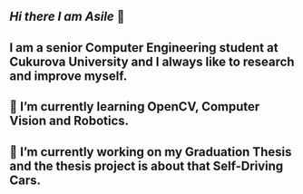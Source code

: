 
## ***Hi there I am Asile*** 👋


## I am a senior Computer Engineering student at Cukurova University and I always like to research and improve myself. 

## 🌱 I’m currently learning OpenCV, Computer Vision and Robotics.


## 🔭 I’m currently working on my Graduation Thesis and the thesis project is about that Self-Driving Cars. 


<!--
Here are some ideas to get you started:

- 👯 I’m looking to collaborate on ...
- 🤔 I’m looking for help with ...
- 💬 Ask me about ...
- 📫 How to reach me: ...
- 😄 Pronouns: ...
- ⚡ Fun fact: ...
--!>
